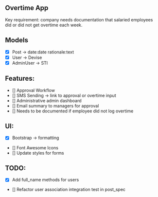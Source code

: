 ## Overtime App

Key requirement: company needs documentation that salaried employees did or did not get overtime each week.

## Models
- [x] Post -> date:date rationale:text
- [x] User -> Devise
- [x] AdminUser -> STI

## Features:
- [] Approval Workflow
- [] SMS Sending -> link to approval or overtime input
- [] Administrative admin dashboard
- [] Email summary to managers for approval
- [] Needs to be documented if employee did not log overtime

## UI:
- [x] Bootstrap -> formatting
- [] Font Awesome Icons
- [] Update styles for forms

## TODO:
- [x] Add full_name methods for users
- [] Refactor user association integration test in post_spec